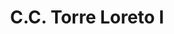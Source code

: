 ---
title: "C.C. Torre Loreto I"
url: /ciudad-guayana-puerto-ordaz/c-c-torre-loreto-i/
shop: centro comercial
---